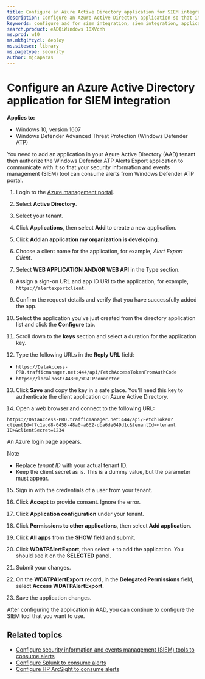 ```yaml
---
title: Configure an Azure Active Directory application for SIEM integration
description: Configure an Azure Active Directory application so that it can communicate with supported SIEM tools.
keywords: configure aad for siem integration, siem integration, application, oauth 2
search.product: eADQiWindows 10XVcnh
ms.prod: w10
ms.mktglfcycl: deploy
ms.sitesec: library
ms.pagetype: security
author: mjcaparas
---
```


# Configure an Azure Active Directory application for SIEM integration

**Applies to:**

- Windows 10, version 1607
- Windows Defender Advanced Threat Protection (Windows Defender ATP)

You need to add an application in your Azure Active Directory (AAD) tenant then authorize the Windows Defender ATP Alerts Export application  to communicate with it so that your security information and events management (SIEM) tool can consume alerts from Windows Defender ATP portal.

1. Login to the [Azure management portal](https://manage.windowsazure.com).

2. Select **Active Directory**.

3. Select your tenant.

4. Click **Applications**, then select **Add** to create a new application.

5. Click **Add an application my organization is developing**.

6. Choose a client name for the application, for example, *Alert Export Client*.

7. Select **WEB APPLICATION AND/OR WEB API** in the Type section.

8. Assign a sign-on URL and app ID URI to the application, for example, `https://alertexportclient`.

9. Confirm the request details and verify that you have successfully added the app.

10. Select the application you've just created from the directory application list and click the **Configure** tab.

11. Scroll down to the **keys** section and select a duration for the application key.

12. Type the following URLs in the **Reply URL** field:

  - `https://DataAccess-PRD.trafficmanager.net:444/api/FetchAccessTokenFromAuthCode`
  - `https://localhost:44300/WDATPconnector`

13. Click **Save** and copy the key in a safe place. You'll need this key to authenticate the client application on Azure Active Directory.

14. Open a web browser and connect to the following URL: <br>
```text
https://DataAccess-PRD.trafficmanager.net:444/api/FetchToken?clientId=f7c1acd8-0458-48a0-a662-dba6de049d1c&tenantId=<tenant ID>&clientSecret=1234
```
An Azure login page appears.
> [!NOTE]
> - Replace *tenant ID* with your actual tenant ID.
> - Keep the client secret as is. This is a dummy value, but the parameter must appear.

15. Sign in with the credentials of a user from your tenant.

16. Click **Accept** to provide consent. Ignore the error.

17. Click **Application configuration** under your tenant.

18. Click **Permissions to other applications**, then select **Add application**.

19. Click **All apps** from the **SHOW** field and submit.

20. Click **WDATPAlertExport**, then select **+** to add the application. You should see it on the **SELECTED** panel.

21. Submit your changes.

22. On the **WDATPAlertExport** record, in the **Delegated Permissions** field, select **Access WDATPAlertExport**.

23. Save the application changes.

After configuring the application in AAD, you can continue to configure the SIEM tool that you want to use.

## Related topics
- [Configure security information and events management (SIEM) tools to consume alerts](configure-siem-windows-defender-advanced-threat-protection.md)
- [Configure Splunk to consume alerts](configure-splunk-windows-defender-advanced-threat-protection.md)
- [Configure HP ArcSight to consume alerts](configure-arcsight-windows-defender-advanced-threat-protection.md)
